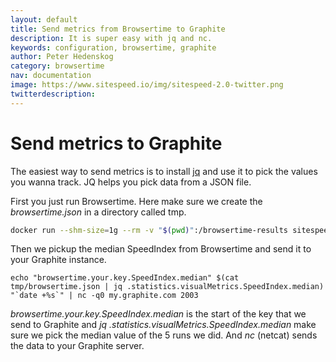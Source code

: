 ```yaml
---
layout: default
title: Send metrics from Browsertime to Graphite
description: It is super easy with jq and nc.
keywords: configuration, browsertime, graphite
author: Peter Hedenskog
category: browsertime
nav: documentation
image: https://www.sitespeed.io/img/sitespeed-2.0-twitter.png
twitterdescription:
---
```


# Send metrics to Graphite
The easiest way to send metrics is to install [jq](https://stedolan.github.io/jq/) and use it to pick the values you wanna track. JQ helps you pick data from a JSON file.

First you just run Browsertime. Here make sure we create the *browsertime.json* in a directory called tmp.

~~~bash
docker run --shm-size=1g --rm -v "$(pwd)":/browsertime-results sitespeedio/browsertime --video --speedIndex  --resultDir tmp https://www.sitespeed.io/ -n 5
~~~

Then we pickup the median SpeedIndex from Browsertime and send it to your Graphite instance.

~~~
echo "browsertime.your.key.SpeedIndex.median" $(cat tmp/browsertime.json | jq .statistics.visualMetrics.SpeedIndex.median) "`date +%s`" | nc -q0 my.graphite.com 2003
~~~

*browsertime.your.key.SpeedIndex.median* is the start of the key that we send to Graphite and *jq .statistics.visualMetrics.SpeedIndex.median* make sure we pick the median value of the 5 runs we did. And *nc* (netcat) sends the data to your Graphite server.
